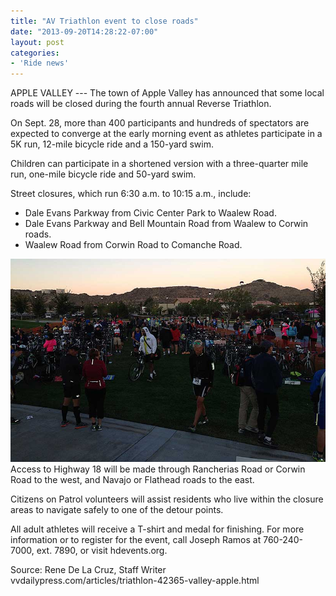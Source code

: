 ```yaml
---
title: "AV Triathlon event to close roads"
date: "2013-09-20T14:28:22-07:00"
layout: post
categories:
- 'Ride news'
---
```


APPLE VALLEY --- The town of Apple Valley has announced that some local roads will be closed during the fourth annual Reverse Triathlon.  
  
On Sept. 28, more than 400 participants and hundreds of spectators are expected to converge at the early morning event as athletes participate in a 5K run, 12-mile bicycle ride and a 150-yard swim.

Children can participate in a shortened version with a three-quarter mile run, one-mile bicycle ride and 50-yard swim.

Street closures, which run 6:30 a.m. to 10:15 a.m., include:

- Dale Evans Parkway from Civic Center Park to Waalew Road.
- Dale Evans Parkway and Bell Mountain Road from Waalew to Corwin roads.
- Waalew Road from Corwin Road to Comanche Road.

![](/assets/img/2013/09/28-triathlon.jpg)  
Access to Highway 18 will be made through Rancherias Road or Corwin Road to the west, and Navajo or Flathead roads to the east.

Citizens on Patrol volunteers will assist residents who live within the closure areas to navigate safely to one of the detour points.

All adult athletes will receive a T-shirt and medal for finishing. For more information or to register for the event, call Joseph Ramos at 760-240-7000, ext. 7890, or visit hdevents.org.

Source: Rene De La Cruz, Staff Writer  
vvdailypress.com/articles/triathlon-42365-valley-apple.html